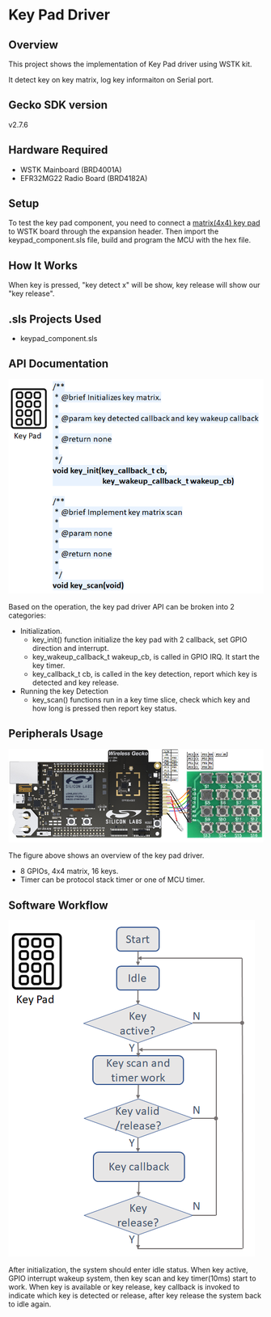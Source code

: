# Key Pad Driver #

## Overview ##

This project shows the implementation of Key Pad driver using WSTK kit.

It detect key on key matrix, log key informaiton on Serial port.

## Gecko SDK version ##

v2.7.6

## Hardware Required ##
- WSTK Mainboard (BRD4001A)
- EFR32MG22 Radio Board (BRD4182A)

## Setup ##

To test the key pad component, you need to connect a [matrix(4x4) key pad](https://www.amazon.com/Tegg-Matrix-Button-Arduino-Raspberry/dp/B07QKCQGXS/ref=sr_1_4?dchild=1&keywords=Key+matrix&qid=1591754882&sr=8-4) to WSTK board through the expansion header. 
Then import the keypad_component.sls file, build and program the MCU with the hex file.

## How It Works ##

When key is pressed, "key detect x" will be show, key release will show our "key release".

## .sls Projects Used ##

- keypad_component.sls

## API Documentation ##

![](doc/keypad_API.png)

Based on the operation, the key pad driver API can be broken into 2 categories:

- Initialization.
    - key_init() function initialize the key pad with 2 callback, set GPIO direction and interrupt.
    - key_wakeup_callback_t wakeup_cb, is called in GPIO IRQ. It start the key timer.
    - key_callback_t cb, is called in the key detection, report which key is detected and key release.
- Running the key Detection
    - key_scan() functions run in a key time slice, check which key and how long is pressed then report key status.

## Peripherals Usage ##

![](doc/hardware_connection.png)

The figure above shows an overview of the key pad driver.

- 8 GPIOs, 4x4 matrix, 16 keys.
- Timer can be protocol stack timer or one of MCU timer.

## Software Workflow ##

![](doc/keypad_workflow.png)

After initialization, the system should enter idle status. When key active, GPIO interrupt wakeup system, then key scan and key timer(10ms) start to work. When key is available or key release, key callback is invoked to indicate which key is detected or release, after key release the system back to idle again.